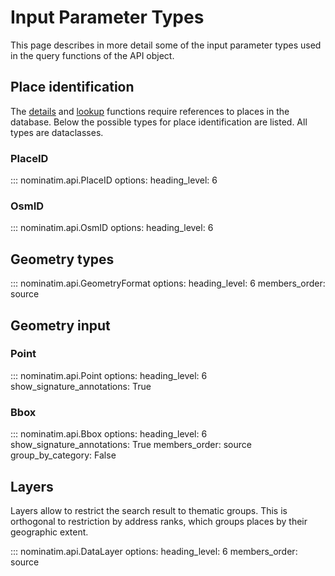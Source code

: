 # Input Parameter Types

This page describes in more detail some of the input parameter types used
in the query functions of the API object.

## Place identification

The [details](NominatimAPI.md#nominatim.api.core.NominatimAPI.details) and
[lookup](NominatimAPI.md#nominatim.api.core.NominatimAPI.lookup) functions
require references to places in the database. Below the possible
types for place identification are listed. All types are dataclasses.

### PlaceID

::: nominatim.api.PlaceID
    options:
        heading_level: 6

### OsmID

::: nominatim.api.OsmID
    options:
        heading_level: 6

## Geometry types

::: nominatim.api.GeometryFormat
    options:
        heading_level: 6
        members_order: source

## Geometry input

### Point

::: nominatim.api.Point
    options:
        heading_level: 6
        show_signature_annotations: True

### Bbox

::: nominatim.api.Bbox
    options:
        heading_level: 6
        show_signature_annotations: True
        members_order: source
        group_by_category: False

## Layers

Layers allow to restrict the search result to thematic groups. This is
orthogonal to restriction by address ranks, which groups places by their
geographic extent.


::: nominatim.api.DataLayer
    options:
        heading_level: 6
        members_order: source


